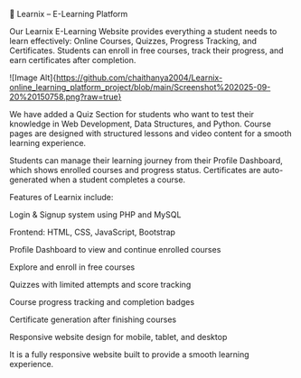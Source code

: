  📘 Learnix – E-Learning Platform
 
 
Our Learnix E-Learning Website provides everything a student needs to learn effectively:
Online Courses, Quizzes, Progress Tracking, and Certificates. Students can enroll in free courses, track their progress, and earn certificates after completion.

![Image Alt]{https://github.com/chaithanya2004/Learnix-online_learning_platform_project/blob/main/Screenshot%202025-09-20%20150758.png?raw=true}

We have added a Quiz Section for students who want to test their knowledge in Web Development, Data Structures, and Python. Course pages are designed with structured lessons and video content for a smooth learning experience.

Students can manage their learning journey from their Profile Dashboard, which shows enrolled courses and progress status. Certificates are auto-generated when a student completes a course.

Features of Learnix include:

Login & Signup system using PHP and MySQL

Frontend: HTML, CSS, JavaScript, Bootstrap  

Profile Dashboard to view and continue enrolled courses

Explore and enroll in free courses

Quizzes with limited attempts and score tracking

Course progress tracking and completion badges

Certificate generation after finishing courses

Responsive website design for mobile, tablet, and desktop


It is a fully responsive website built to provide a smooth learning experience. 

